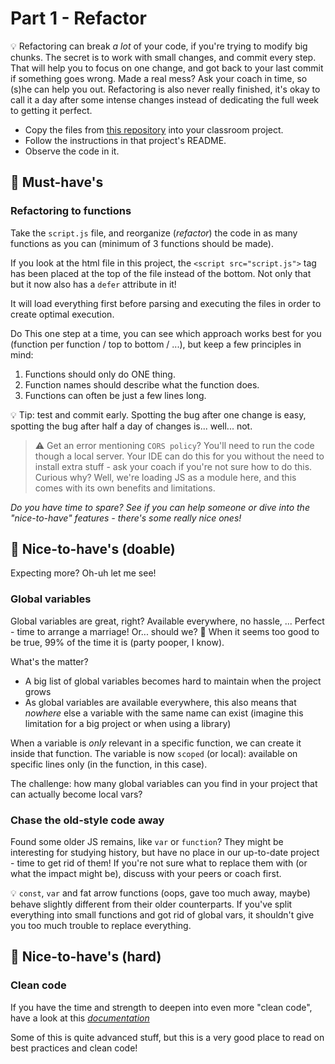 # Part 1 - Refactor

💡 Refactoring can break *a lot* of your code, if you're trying to modify big chunks. The secret is to work with small changes, and commit every step. That will help you to focus on one change, and got back to your last commit if something goes wrong. Made a real mess? Ask your coach in time, so (s)he can help you out. Refactoring is also never really finished, it's okay to call it a day after some intense changes instead of dedicating the full week to getting it perfect.

* Copy the files from [this repository](../project-template/README.md) into your classroom project. 
* Follow the instructions in that project's README.
* Observe the code in it.


## 🌱 Must-have's

### Refactoring to functions

Take the `script.js` file, and reorganize (_refactor_) the code in as many functions as you can (minimum of 3 functions should be made).

If you look at the html file in this project, the `<script src="script.js">` tag has been placed at the top of the file instead of the bottom. 
Not only that but it now also has a `defer` attribute in it!

It will load everything first before parsing and executing the files in order to create optimal execution.

Do This one step at a time, you can see which approach works best for you (function per function / top to bottom / ...), but keep a few principles in mind:
1. Functions should only do ONE thing.
2. Function names should describe what the function does.
3. Functions can often be just a few lines long.

💡 Tip: test and commit early. Spotting the bug after one change is easy, spotting the bug after half a day of changes is... well... not.

> ⚠️ Get an error mentioning `CORS policy`? You'll need to run the code though a local server. Your IDE can do this for you without the need to install extra stuff - ask your coach if you're not sure how to do this. Curious why? Well, we're loading JS as a module here, and this comes with its own benefits and limitations.

_Do you have time to spare? See if you can help someone or dive into the "nice-to-have" features - there's some really nice ones!_

## 🌼 Nice-to-have's (doable)

Expecting more? Oh-uh let me see!

### Global variables

Global variables are great, right? Available everywhere, no hassle, ...
Perfect - time to arrange a marriage! Or... should we? 🤔
When it seems too good to be true, 99% of the time it is (party pooper, I know).

What's the matter?
- A big list of global variables becomes hard to maintain when the project grows
- As global variables are available everywhere, this also means that *nowhere* else a variable with the same name can exist (imagine this limitation for a big project or when using a library)

When a variable is *only* relevant in a specific function, we can create it inside that function.
The variable is now `scoped` (or local): available on specific lines only (in the function, in this case).

The challenge: how many global variables can you find in your project that can actually become local vars?

### Chase the old-style code away

Found some older JS remains, like `var` or `function`?
They might be interesting for studying history, but have no place in our up-to-date project - time to get rid of them!
If you're not sure what to replace them with (or what the impact might be), discuss with your peers or coach first.

💡 `const`, `var` and fat arrow functions (oops, gave too much away, maybe) behave slightly different from their older counterparts. If you've split everything into small functions and got rid of global vars, it shouldn't give you too much trouble to replace everything.

## 🌳 Nice-to-have's (hard)

### Clean code

If you have the time and strength to deepen into even more "clean code", have a look at this [_documentation_](https://github.com/ryanmcdermott/clean-code-javascript#functions)

Some of this is quite advanced stuff, but this is a very good place to read on best practices and clean code!

